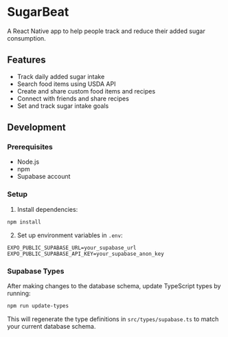 # SugarBeat

A React Native app to help people track and reduce their added sugar consumption.

## Features
- Track daily added sugar intake
- Search food items using USDA API
- Create and share custom food items and recipes
- Connect with friends and share recipes
- Set and track sugar intake goals

## Development

### Prerequisites
- Node.js
- npm
- Supabase account

### Setup
1. Install dependencies:
```bash
npm install
```

2. Set up environment variables in `.env`:
```
EXPO_PUBLIC_SUPABASE_URL=your_supabase_url
EXPO_PUBLIC_SUPABASE_API_KEY=your_supabase_anon_key
```

### Supabase Types

After making changes to the database schema, update TypeScript types by running:
```bash
npm run update-types
```

This will regenerate the type definitions in `src/types/supabase.ts` to match your current database schema.
